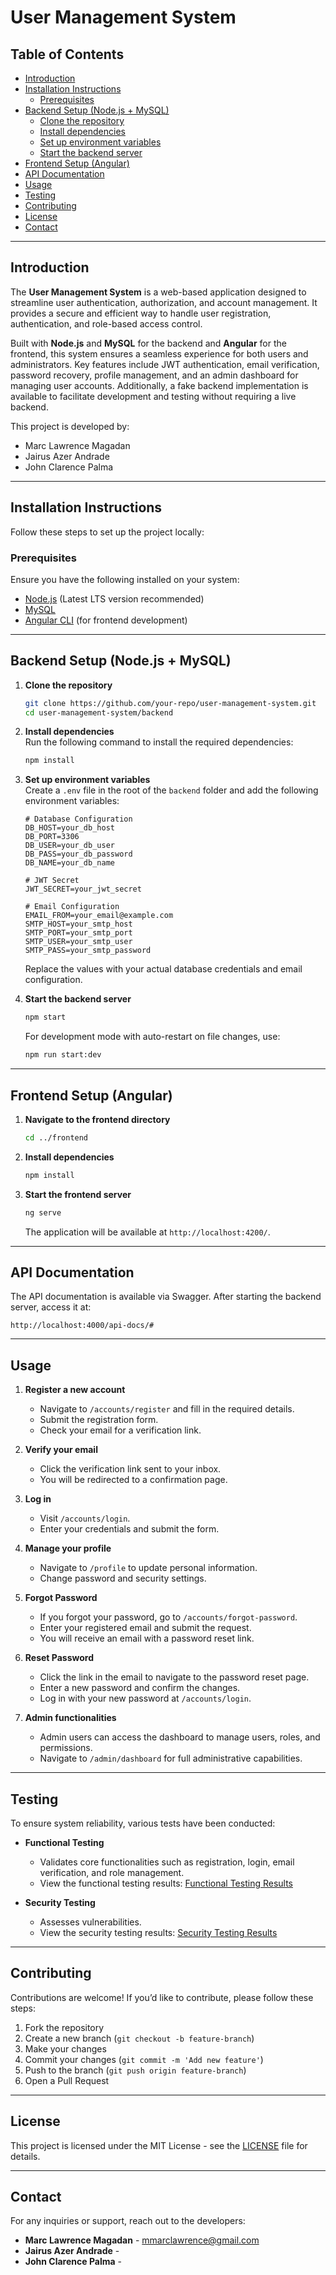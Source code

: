 # User Management System

## Table of Contents

- [Introduction](#introduction)
- [Installation Instructions](#installation-instructions)
  - [Prerequisites](#prerequisites)
- [Backend Setup (Node.js + MySQL)](#backend-setup-nodejs--mysql)
  - [Clone the repository](#clone-the-repository)
  - [Install dependencies](#install-dependencies)
  - [Set up environment variables](#set-up-environment-variables)
  - [Start the backend server](#start-the-backend-server)
- [Frontend Setup (Angular)](#frontend-setup-angular)
- [API Documentation](#api-documentation)
- [Usage](#usage)
- [Testing](#testing)
- [Contributing](#contributing)
- [License](#license)
- [Contact](#contact)

---

## Introduction

The **User Management System** is a web-based application designed to streamline user authentication, authorization, and account management. It provides a secure and efficient way to handle user registration, authentication, and role-based access control. 

Built with **Node.js** and **MySQL** for the backend and **Angular** for the frontend, this system ensures a seamless experience for both users and administrators. Key features include JWT authentication, email verification, password recovery, profile management, and an admin dashboard for managing user accounts. Additionally, a fake backend implementation is available to facilitate development and testing without requiring a live backend.

This project is developed by:
- Marc Lawrence Magadan
- Jairus Azer Andrade
- John Clarence Palma

---

## Installation Instructions

Follow these steps to set up the project locally:

### Prerequisites
Ensure you have the following installed on your system:
- [Node.js](https://nodejs.org/) (Latest LTS version recommended)
- [MySQL](https://www.mysql.com/)
- [Angular CLI](https://angular.io/cli) (for frontend development)

---

## Backend Setup (Node.js + MySQL)

1. **Clone the repository**  
   ```sh
   git clone https://github.com/your-repo/user-management-system.git
   cd user-management-system/backend
   ```

2. **Install dependencies**  
   Run the following command to install the required dependencies:
   ```sh
   npm install 
   ```

3. **Set up environment variables**  
   Create a `.env` file in the root of the `backend` folder and add the following environment variables:
   ```env
   # Database Configuration
   DB_HOST=your_db_host
   DB_PORT=3306
   DB_USER=your_db_user
   DB_PASS=your_db_password
   DB_NAME=your_db_name

   # JWT Secret
   JWT_SECRET=your_jwt_secret

   # Email Configuration
   EMAIL_FROM=your_email@example.com
   SMTP_HOST=your_smtp_host
   SMTP_PORT=your_smtp_port
   SMTP_USER=your_smtp_user
   SMTP_PASS=your_smtp_password
   ```
   Replace the values with your actual database credentials and email configuration.

4. **Start the backend server**  
   ```sh
   npm start
   ```
   For development mode with auto-restart on file changes, use:
   ```sh
   npm run start:dev
   ```

---

## Frontend Setup (Angular)

1. **Navigate to the frontend directory**
   ```sh
   cd ../frontend
   ```

2. **Install dependencies**
   ```sh
   npm install
   ```

3. **Start the frontend server**
   ```sh
   ng serve
   ```
   The application will be available at `http://localhost:4200/`.

---

## API Documentation

The API documentation is available via Swagger. After starting the backend server, access it at:
```
http://localhost:4000/api-docs/#
```

---

## Usage

1. **Register a new account**
   - Navigate to `/accounts/register` and fill in the required details.
   - Submit the registration form.
   - Check your email for a verification link.

2. **Verify your email**
   - Click the verification link sent to your inbox.
   - You will be redirected to a confirmation page.

3. **Log in**
   - Visit `/accounts/login`.
   - Enter your credentials and submit the form.

4. **Manage your profile**
   - Navigate to `/profile` to update personal information.
   - Change password and security settings.

5. **Forgot Password**
   - If you forgot your password, go to `/accounts/forgot-password`.
   - Enter your registered email and submit the request.
   - You will receive an email with a password reset link.

6. **Reset Password**
   - Click the link in the email to navigate to the password reset page.
   - Enter a new password and confirm the changes.
   - Log in with your new password at `/accounts/login`.

7. **Admin functionalities**
   - Admin users can access the dashboard to manage users, roles, and permissions.
   - Navigate to `/admin/dashboard` for full administrative capabilities.

---

## Testing

To ensure system reliability, various tests have been conducted:

- **Functional Testing**
  - Validates core functionalities such as registration, login, email verification, and role management.
  - View the functional testing results: [Functional Testing Results](https://docs.google.com/document/d/1SMUoEOjGPUuY5pzQdg6QK1Dx_CC2AjwNqycjrUO3TAg/edit?tab=t.0)

- **Security Testing**
  - Assesses vulnerabilities.
  - View the security testing results: [Security Testing Results](https://docs.google.com/document/d/1SMUoEOjGPUuY5pzQdg6QK1Dx_CC2AjwNqycjrUO3TAg/edit?tab=t.xxta1s6lwy08)

---

## Contributing

Contributions are welcome! If you’d like to contribute, please follow these steps:
1. Fork the repository
2. Create a new branch (`git checkout -b feature-branch`)
3. Make your changes
4. Commit your changes (`git commit -m 'Add new feature'`)
5. Push to the branch (`git push origin feature-branch`)
6. Open a Pull Request

---

## License

This project is licensed under the MIT License - see the [LICENSE](LICENSE) file for details.

---

## Contact

For any inquiries or support, reach out to the developers:
- **Marc Lawrence Magadan** - mmarclawrence@gmail.com
- **Jairus Azer Andrade** - 
- **John Clarence Palma** -
